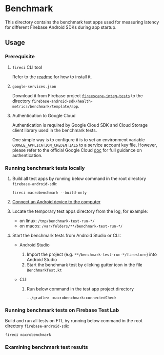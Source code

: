 # Benchmark

This directory contains the benchmark test apps used for measuring latency for
different Firebase Android SDKs during app startup.

## Usage

### Prerequisite

1. `fireci` CLI tool

   Refer to the [readme](../../ci/fireci/README.md) for how to install it.

1. `google-services.json`

   Download it from Firebase project
   [`fireescape-integ-tests`](https://firebase.corp.google.com/u/0/project/fireescape-integ-tests)
   to the directory `firebase-android-sdk/health-metrics/benchmark/template/app`.

1. Authentication to Google Cloud

   Authentication is required by Google Cloud SDK and Cloud Storage client
   library used in the benchmark tests.

   One simple way is to configure it is to set an environment variable
   `GOOGLE_APPLICATION_CREDENTIALS` to a service account key file. However,
   please refer to the official Google Cloud
   [doc](https://cloud.google.com/docs/authentication) for full guidance on
   authentication.

### Running benchmark tests locally

1. Build all test apps by running below command in the root
   directory `firebase-android-sdk`:

   ```shell
   fireci macrobenchmark --build-only
   ```

1. [Connect an Android device to the computer](https://d.android.com/studio/run/device)

1. Locate the temporary test apps directory from the log, for example:

   - on linux: `/tmp/benchmark-test-run-*/`
   - on macos: `/var/folders/**/benchmark-test-run-*/`

1. Start the benchmark tests from Android Studio or CLI:

   - Android Studio

     1. Import the project (e.g. `**/benchmark-test-run-*/firestore`) into Android Studio
     1. Start the benchmark test by clicking gutter icon in the file `BenchmarkTest.kt`

   - CLI

     1. Run below command in the test app project directory

        ```
        ../gradlew :macrobenchmark:connectedCheck
        ```

### Running benchmark tests on Firebase Test Lab

Build and run all tests on FTL by running below command in the root
directory `firebase-android-sdk`:

```
fireci macrobenchmark
```

### Examining benchmark test results

